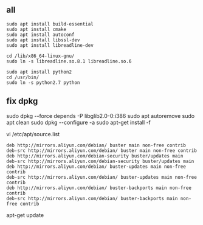 ## all
```
sudo apt install build-essential
sudo apt install cmake
sudo apt install autoconf
sudo apt install libssl-dev
sudo apt install libreadline-dev

cd /lib/x86_64-linux-gnu/
sudo ln -s libreadline.so.8.1 libreadline.so.6

sudo apt install python2
cd /usr/bin/
sudo ln -s python2.7 python
```

## fix dpkg

sudo dpkg --force depends -P libglib2.0-0:i386
sudo apt autoremove
sudo apt clean
sudo dpkg --configure -a
sudo apt-get install -f

vi /etc/apt/source.list

```
deb http://mirrors.aliyun.com/debian/ buster main non-free contrib
deb-src http://mirrors.aliyun.com/debian/ buster main non-free contrib
deb http://mirrors.aliyun.com/debian-security buster/updates main
deb-src http://mirrors.aliyun.com/debian-security buster/updates main
deb http://mirrors.aliyun.com/debian/ buster-updates main non-free contrib
deb-src http://mirrors.aliyun.com/debian/ buster-updates main non-free contrib
deb http://mirrors.aliyun.com/debian/ buster-backports main non-free contrib
deb-src http://mirrors.aliyun.com/debian/ buster-backports main non-free contrib
```

apt-get update
